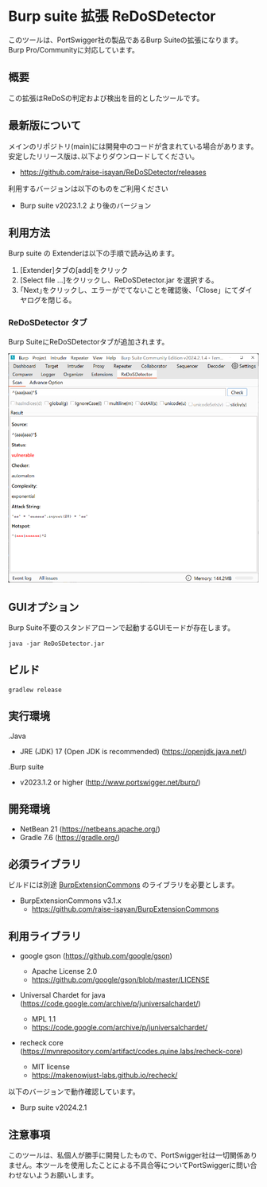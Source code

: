 Burp suite 拡張 ReDoSDetector
=============

このツールは、PortSwigger社の製品であるBurp Suiteの拡張になります。
Burp Pro/Communityに対応しています。

## 概要

この拡張はReDoSの判定および検出を目的としたツールです。

## 最新版について

メインのリポジトリ(main)には開発中のコードが含まれている場合があります。
安定したリリース版は､以下よりダウンロードしてください。

* https://github.com/raise-isayan/ReDoSDetector/releases

利用するバージョンは以下のものをご利用ください

* Burp suite v2023.1.2 より後のバージョン

## 利用方法

Burp suite の Extenderは以下の手順で読み込めます。

1. [Extender]タブの[add]をクリック
2. [Select file ...]をクリックし、ReDoSDetector.jar を選択する。
3. ｢Next｣をクリックし、エラーがでてないことを確認後、「Close」にてダイヤログを閉じる。

### ReDoSDetector タブ

Burp SuiteにReDoSDetectorタブが追加されます。

![ReDoSDetector Tab](/image/ReDoSDetectorTab.png)

## GUIオプション

Burp Suite不要のスタンドアローンで起動するGUIモードが存在します。

````
java -jar ReDoSDetector.jar
````

## ビルド

```
gradlew release
```

## 実行環境

.Java
* JRE (JDK) 17 (Open JDK is recommended) (https://openjdk.java.net/)

.Burp suite
* v2023.1.2 or higher (http://www.portswigger.net/burp/)

## 開発環境
* NetBean 21 (https://netbeans.apache.org/)
* Gradle 7.6 (https://gradle.org/)

## 必須ライブラリ
ビルドには別途 [BurpExtensionCommons](https://github.com/raise-isayan/BurpExtensionCommons) のライブラリを必要とします。
* BurpExtensionCommons v3.1.x
  * https://github.com/raise-isayan/BurpExtensionCommons

## 利用ライブラリ

* google gson (https://github.com/google/gson)
  * Apache License 2.0
  * https://github.com/google/gson/blob/master/LICENSE

* Universal Chardet for java (https://code.google.com/archive/p/juniversalchardet/)
  * MPL 1.1
  * https://code.google.com/archive/p/juniversalchardet/

* recheck core (https://mvnrepository.com/artifact/codes.quine.labs/recheck-core)
  * MIT license
  * https://makenowjust-labs.github.io/recheck/

以下のバージョンで動作確認しています。
* Burp suite v2024.2.1

## 注意事項
このツールは、私個人が勝手に開発したもので、PortSwigger社は一切関係ありません。本ツールを使用したことによる不具合等についてPortSwiggerに問い合わせないようお願いします。
